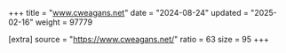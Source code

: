 +++
title = "www.cweagans.net"
date = "2024-08-24"
updated = "2025-02-16"
weight = 97779

[extra]
source = "https://www.cweagans.net/"
ratio = 63
size = 95
+++
